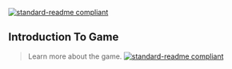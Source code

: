 [![standard-readme compliant](https://img.shields.io/badge/Return_To-Previous_Page-blueviolet.svg?style=flat-square?size=100)](../main.md)

## Introduction To Game
> Learn more about the game. [![standard-readme compliant](https://img.shields.io/badge/Click-Me-blueviolet.svg?style=flat-square?size=100)](./Intro.md)
